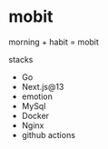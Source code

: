 # mobit

morning + habit = mobit

stacks
- Go
- Next.js@13
- emotion
- MySql
- Docker
- Nginx
- github actions